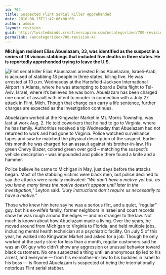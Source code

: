 ```yaml
---
id: 704
title: Suspected Flint Serial Killer Apprehended
date: 2010-08-13T11:42:06+00:00
author: admin
layout: revision
guid: http://twistedminds.creativescapism.com/uncategorized/700-revision-4/
permalink: /uncategorized/700-revision-4/
---
```

<p class="dropcap-first">
  <strong>Michigan resident Elias Abuelazam, 33, was identified as the suspect in a series of 18 vicious stabbings that included five deaths in three states. He is reportedly apprehended trying to leave the U.S.</strong>
</p>

<img src="img/post/EliasAbuelazam.jpg" class="left" alt="Flint serial killer Elias Abuelazam arrested" title="serial killer Elias Abuelazam" /> Elias Abuelazam, Israeli-Arab, is accused of stabbing 18 people in three states, killing five. He was arrested at 10 p.m. Wednesday at the Hartsfield-Jackson International Airport in Atlanta, where he was attempting to board a Delta flight to Tel-Aviv, Israel, where it’s believed he was born. Abuelazam has been charged one count of assault with intent to murder in connection with a July 27 attack in Flint, Mich. Though that charge can carry a life sentence, further charges are expected as the investigation continues. 

Abuelazam worked at the Kingwater Market in Mt. Morris Township, was last at work Aug. 2. He told coworkers that he had to go to Virginia, where he has family. Authorities received a tip Wednesday that Abuelazam had not returned to work and had gone to Virginia. Police watched surveillance tapes and saw he matched the physical description of the suspect. Earlier this month he was charged for an assault against his brother-in-law. His green Chevy Blazer, colored green over gold – matching the suspect’s vehicle description – was impounded and police there found a knife and a hammer.

Police believe he came to Michigan in May, just days before the attacks began. Most of the stabbing victims were black men, but police declined to say the attacks were racially motivated: _&#8220;We don&#8217;t have a motive yet but, as you know, many times the motive doesn&#8217;t appear until later in the investigation,&#8221;_ Leyton said. _&#8220;Jury instructions don&#8217;t require us necessarily to have a motive.&#8221;_ 

Those who knew him here say he was a serious flirt, and a quiet, “regular” guy, but his ex-wife’s family, former neighbors in Israel and court records show he was rough around the edges — and no stranger to the law. Not much is known about how Abuelazam made a living. Over the years, he moved around from Michigan to Virginia to Florida, and held multiple jobs, including mental health technician at a psychiatric facility. On July 5 of this year, he walked into Kingwater Market and asked for a job. Though he only worked at the party store for less than a month, regular customers said he was an OK guy who didn’t show any aggression or unusual behavior toward black customers. No one suspected a thing until an anonymous tip led to his arrest, and everyone — from his ex-mother-in-law to his buddies in Israel to his boss — is floored Abuelazam is suspected of being the internationally notorious Flint serial stabber.